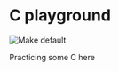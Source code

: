 # C playground


![Make default](https://github.com/maximodleon/c-playground/actions/workflows/build.yml/badge.svg)


Practicing some C here
